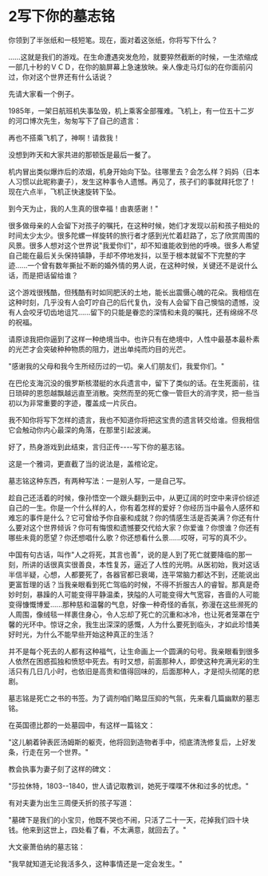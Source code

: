 # 2写下你的墓志铭

你领到了半张纸和一枝短笔。现在，面对着这张纸，你将写下什么？

......这就是我们的游戏。在生命遭遇突发危险，就要猝然截断的时候，一生浓缩成一部几十秒的ＶＣＤ，在你的脑屏幕上急速放映。亲人像走马灯似的在你面前闪过，你对这个世界还有什么话说？

先请大家看一个例子。

1985年，一架日航班机失事坠毁，机上乘客全部罹难。飞机上，有一位五十二岁的河口博次先生，匆匆写下了自己的遗言：

再也不搭乘飞机了，神啊！请救我！

没想到昨天和大家共进的那顿饭是最后一餐了。

机内冒出类似爆炸后的浓烟，机身开始向下坠。往哪里去？会怎么样？妈妈（日本人习惯以此昵称妻子），发生这种事令人遗憾。再见了，孩子们的事就拜托您了！现在六点半，飞机正快速旋转下坠。

到今天为止，我的人生真的很幸福！由衷感谢！"

很多做母亲的人会留下对孩子的嘱托，在这种时候，她们才发现以前和孩子相处的时间太少太少。很多陀螺一样旋转的旅行者才感到光忙着赶路了，忘了欣赏周围的风景。很多人想对这个世界说"我爱你们"，却不知谁能收到他的呼唤。很多人希望自己能在最后关头保持镇静，手却不停地发抖，以至于根本就留不下完整的字迹......一个曾有数年撕扯不断的婚外情的男人说，在这种时候，关键还不是说什么话，而是把话留给谁？

这个游戏很残酷，但残酷有时如同肥沃的土地，能长出震慑心魄的花朵。我相信在这种时刻，几乎没有人会叮咛自己的后代复仇，没有人会留下自己懊恼的遗憾，没有人会咬牙切齿地诅咒......留下的只能是眷恋的深情和未竟的嘱托，还有绵绵不尽的祝福。

请原谅我把你逼到了这样一种绝境当中。也许只有在绝境中，人性中最基本最朴素的光芒才会突破种种物质的阻力，迸出单纯而灼目的光芒。

"感谢我的父母和我今生所经历过的一切。亲人们朋友们，我爱你们。"

在巴伦支海沉没的俄罗斯核潜艇的水兵遗言中，留下了类似的话。在生死面前，往日琐碎的恩怨越飘越远直至消散。突然而至的死亡像一管巨大的消字灵，把一些当初以为非常重要的字迹，覆盖成一片灰白。

我不知你将写下怎样的遗言，我也不知道你将把这宝贵的遗言转交给谁。但我相信它会触动你内心最深的角落，在那里引起波澜。

好了，热身游戏到此结束，言归正传----写下你的墓志铭。

这是一个雅词，更直截了当的说法是，盖棺论定。

墓志铭这种东西，有两种写法：一是别人写，一是自己写。

趁自己还活着的时候，像孙悟空一个跟头翻到云中，从更辽阔的时空中来评价综述自己的一生。你是一个什么样的人，你有着怎样的爱好？你经历当中最令人感怀和难忘的事件是什么？它可曾给予你自豪和成就？你的情感生活是否美满？你还有什么要对这个世界倾诉？你可有悔恨和遗憾要交代给大家？你爱谁？你恨谁？你还有哪些未竟的愿望？你还想唱什么歌？你还想看什么景......哎呀，可写的真不少。

中国有句古话，叫作"人之将死，其言也善"，说的是人到了死亡就要降临的那一刻，所讲的话很真实很善良，本性复苏，逼近了人性的光明。从医初始，我对这话半信半疑，心想，人都要死了，各器官都已衰竭，连平常脑力都达不到，还能说出更富哲理的话？当我亲眼看到死亡驾临的时候，不得不折服古人的睿智。那真是奇妙时刻，暴躁的人可能变得平静温柔，狭隘的人可能变得大气宽容，吝啬的人可能变得慷慨博爱......那种慈和温馨的气息，好像一种奇怪的香氛，弥漫在这些濒死的人周围，像绒毯一样裹住身心，令人忘却了死亡的沉重和冰冷，也让死者笼罩在宁馨的光环中。惊讶之余，我生出深深的感慨，人为什么要死到临头，才如此珍惜美好时光，为什么不能早些开始这种真正的生活？

并不是每个死去的人都有这种福气，让生命画上一个圆满的句号。我亲眼看到很多人依然在困惑孤独和愤怒中死去。有时又想，前面那种人，即使这种充满光彩的生活只有几日几小时，也依旧是高贵和值得回味的，后面那种人，才是彻头彻尾的悲剧。

墓志铭是死亡之书的书签。为了调剂咱们略显压抑的气氛，先来看几篇幽默的墓志铭。

在英国德比郡的一处墓园中，有这样一篇铭文：

"这儿躺着钟表匠汤姆斯的躯壳，他将回到造物者手中，彻底清洗修复后，上好发条，行走在另一个世界。"

教会执事为妻子刻了这样的碑文：

"莎拉休特，1803--1840，世人请记取教训，她死于喋喋不休和过多的忧虑。"

有对夫妻为出生三周便夭折的孩子写道：

"墓碑下是我们的小宝贝，他既不哭也不闹，只活了二十一天，花掉我们四十块钱。他来到这世上，四处看了看，不太满意，就回去了。"

大文豪萧伯纳的墓志铭：

"我早就知道无论我活多久，这种事情还是一定会发生。"
